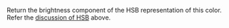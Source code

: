 
Return the brightness component of the HSB representation of this color. Refer the [discussion of HSB](#HSB) above.





